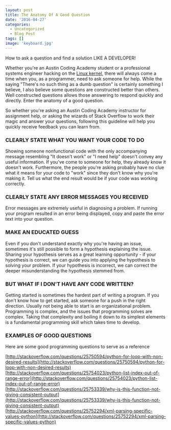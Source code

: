 ```yaml
---
layout: post
title: The Anatomy Of A Good Question
date: '2016-04-27'
categories:
  - Uncategorized
  - Blog Post
tags: []
image: 'keyboard.jpg'
---
```


How to ask a question and find a solution LIKE A DEVELOPER!


Whether you're an Austin Coding Academy student or a professional systems engineer hacking on the [Linux kernel](https://www.kernel.org/), there will always come a time when you, as a programmer, need to ask someone for help. While the saying "There's no such thing as a dumb question" is certainly something I believe, I also believe some questions are constructed better than others. Well constructed questions allows those answering to respond quickly and directly. Enter the anatomy of a good question.

So whether you're asking an Austin Coding Academy instructor for assignment help, or asking the wizards of Stack Overflow to work their magic and answer your questions, following this guideline will help you quickly receive feedback you can learn from.



### CLEARLY STATE WHAT YOU WANT YOUR CODE TO DO

Showing someone nonfunctional code with the only accompanying message resembling "It doesn't work" or "I need help" doesn't convey any useful information. If you've come to someone for help, they already know it doesn't work. Furthermore, the people you're asking probably have no clue what it means for your code to "work" since they don't know why you're making it. Tell us what the end result would be if your code was working correctly.



### CLEARLY STATE ANY ERROR MESSAGES YOU RECEIVED

Error messages are extremely useful in diagnosing a problem. If running your program resulted in an error being displayed, copy and paste the error text into your question.



### MAKE AN EDUCATED GUESS

Even if you don't understand exactly why you're having an issue, sometimes it's still possible to form a hypothesis explaining the issue. Sharing your hypothesis serves as a great learning opportunity - if your hypothesis is correct, we can guide you into applying the hypothesis to solving your problem. If your hypothesis is incorrect, we can correct the deeper misunderstanding the hypothesis stemmed from.



### BUT WHAT IF I DON'T HAVE ANY CODE WRITTEN?

Getting started is sometimes the hardest part of writing a program. If you don't know how to get started, ask someone for a push in the right direction. Usually not being able to start is an organizational problem. Programming is complex, and the issues that programming solves are complex. Taking that complexity and boiling it down to its simplest elements is a fundamental programming skill which takes time to develop.



### EXAMPLES OF GOOD QUESTIONS

Here are some good programming questions to serve as a reference



[http://stackoverflow.com/questions/25750594/python-for-loop-with-non-desired-results](http://stackoverflow.com/questions/25750594/python-for-loop-with-non-desired-results)    
[http://stackoverflow.com/questions/25754023/python-list-index-out-of-range-error](http://stackoverflow.com/questions/25754023/python-list-index-out-of-range-error)  
[http://stackoverflow.com/questions/25753339/why-is-this-function-not-giving-consistent-output](http://stackoverflow.com/questions/25753339/why-is-this-function-not-giving-consistent-output)  
[http://stackoverflow.com/questions/25752294/xml-parsing-specific-values-python](http://stackoverflow.com/questions/25752294/xml-parsing-specific-values-python)
